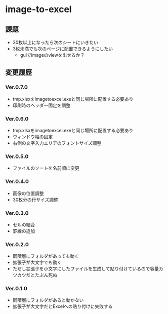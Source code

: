 # image-to-excel

## 課題
+ 30枚以上になったら次のシートにいきたい
+ 3枚未満でも次のページに配置できるようにしたい
  + guiでimageのviewを出せるか？

## 変更履歴

### Ver.0.7.0
+ tmp.xlsxをimagetoexcel.exeと同じ場所に配置する必要あり
+ 印刷時のヘッダー固定を調整


### Ver.0.6.0
+ tmp.xlsxをimagetoexcel.exeと同じ場所に配置する必要あり
+ ウィンドウ幅の固定
+ 右側の文字入力エリアのフォントサイズ調整


### Ver.0.5.0
+ ファイルのソートを名前順に変更


### Ver.0.4.0
+ 画像の位置調整
+ 30枚分の行サイズ調整


### Ver.0.3.0
+ セルの結合
+ 罫線の追加


### Ver.0.2.0
+ 同階層にフォルダがあっても動く
+ 拡張子が大文字でも動く
+ ただし拡張子を小文字にしたファイルを生成して貼り付けているので容量カツカツだとたぶん死ぬ


### Ver.0.1.0
+ 同階層にフォルダがあると動かない
+ 拡張子が大文字だとExcelへの貼り付けに失敗する
